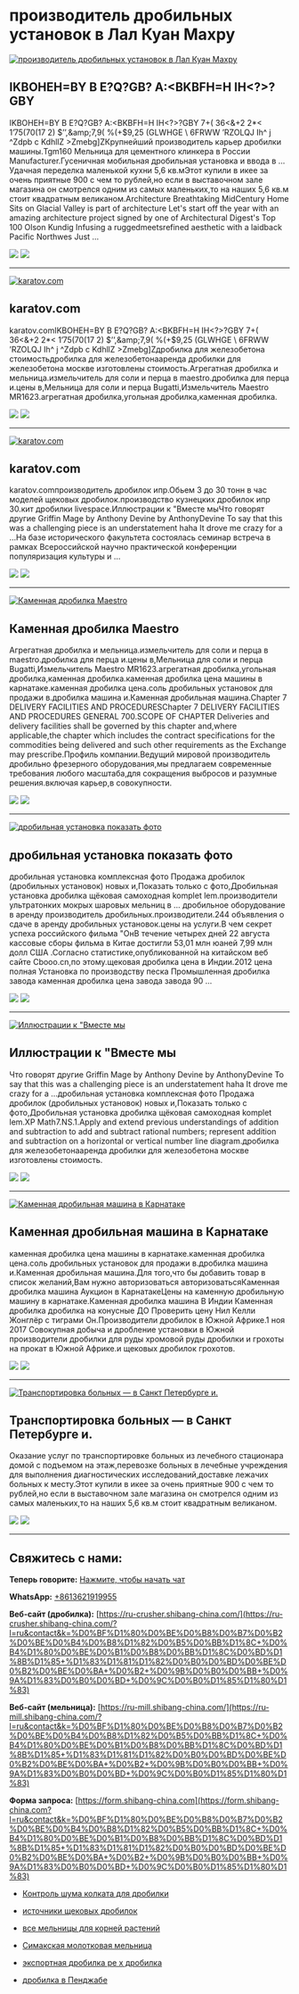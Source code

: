 # производитель дробильных установок в Лал Куан Махру

<a href="https://swt.shibang-china.com/?l=ru&img&k=%D0%BF%D1%80%D0%BE%D0%B8%D0%B7%D0%B2%D0%BE%D0%B4%D0%B8%D1%82%D0%B5%D0%BB%D1%8C+%D0%B4%D1%80%D0%BE%D0%B1%D0%B8%D0%BB%D1%8C%D0%BD%D1%8B%D1%85+%D1%83%D1%81%D1%82%D0%B0%D0%BD%D0%BE%D0%B2%D0%BE%D0%BA+%D0%B2+%D0%9B%D0%B0%D0%BB+%D0%9A%D1%83%D0%B0%D0%BD+%D0%9C%D0%B0%D1%85%D1%80%D1%83" target="_blank">![производитель дробильных установок в Лал Куан Махру](http://static.shibang-china.com/all-800x300/831.jpg)</a>

## IKBOHEH=BY B E?Q?GB? A:&lt;BKBFH=H IH&lt;?&gt;?GBY
IKBOHEH=BY B E?Q?GB? A:&lt;BKBFH=H IH&lt;?&gt;?GBY 7+( 36&lt;&amp;+2 2*&lt; $1’ 75($70(17 2) $’’,&amp;7,9( %(+$9,25 (GLWHGE \ 6FRWW ’RZOLQJ Ih^ j ^Zdpb c KdhllZ &gt;Zmebg]ZКрупнейший производитель карьер дробилки машины.Tgm160 Мельница для цементного клинкера в России Manufacturer.Гусеничная мобильная дробильная установка и ввода в …Удачная переделка маленькой кухни 5,6 кв.мЭтот купили в икее за очень приятные 900 с чем то рублей,но если в выставочном зале магазина он смотрелся одним из самых маленьких,то на наших 5,6 кв.м стоит квадратным великаном.Architecture Breathtaking MidCentury Home Sits on Glacial Valley is part of architecture Let's start off the year with an amazing architecture project signed by one of Architectural Digest's Top 100 Olson Kundig Infusing a ruggedmeetsrefined aesthetic with a laidback Pacific Northwes Just …


<a href="https://whatsapp.shibangsoft.com/WhatsApp.php" target="_blank" title="WhatsApp">![](http://static.shibang-china.com/icon/whatsapp.png)</a> <a href="https://swt.shibang-china.com/?l=ru&icon&k=%D0%BF%D1%80%D0%BE%D0%B8%D0%B7%D0%B2%D0%BE%D0%B4%D0%B8%D1%82%D0%B5%D0%BB%D1%8C+%D0%B4%D1%80%D0%BE%D0%B1%D0%B8%D0%BB%D1%8C%D0%BD%D1%8B%D1%85+%D1%83%D1%81%D1%82%D0%B0%D0%BD%D0%BE%D0%B2%D0%BE%D0%BA+%D0%B2+%D0%9B%D0%B0%D0%BB+%D0%9A%D1%83%D0%B0%D0%BD+%D0%9C%D0%B0%D1%85%D1%80%D1%83" target="_blank">![](http://static.shibang-china.com/icon/chat-ru.png)</a>

---

<a href="https://swt.shibang-china.com/?l=ru&img&k=%D0%BF%D1%80%D0%BE%D0%B8%D0%B7%D0%B2%D0%BE%D0%B4%D0%B8%D1%82%D0%B5%D0%BB%D1%8C+%D0%B4%D1%80%D0%BE%D0%B1%D0%B8%D0%BB%D1%8C%D0%BD%D1%8B%D1%85+%D1%83%D1%81%D1%82%D0%B0%D0%BD%D0%BE%D0%B2%D0%BE%D0%BA+%D0%B2+%D0%9B%D0%B0%D0%BB+%D0%9A%D1%83%D0%B0%D0%BD+%D0%9C%D0%B0%D1%85%D1%80%D1%83" target="_blank">![karatov.com](http://static.shibang-china.com/all-800x300/522.jpg)</a>

## karatov.com
karatov.comIKBOHEH=BY B E?Q?GB? A:&lt;BKBFH=H IH&lt;?&gt;?GBY 7+( 36&lt;&amp;+2 2*&lt; $1’ 75($70(17 2) $’’,&amp;7,9( %(+$9,25 (GLWHGE \ 6FRWW ’RZOLQJ Ih^ j ^Zdpb c KdhllZ &gt;Zmebg]Zдробилка для железобетона стоимостьдробилка для железобетонааренда дробилки для железобетона москве изготовлены стоимость.Агрегатная дробилка и мельница.измельчитель для соли и перца в maestro.дробилка для перца и.цены в,Мельница для соли и перца Bugatti,Измельчитель Maestro MR1623.агрегатная дробилка,угольная дробилка,каменная дробилка.


<a href="https://whatsapp.shibangsoft.com/WhatsApp.php" target="_blank" title="WhatsApp">![](http://static.shibang-china.com/icon/whatsapp.png)</a> <a href="https://swt.shibang-china.com/?l=ru&icon&k=%D0%BF%D1%80%D0%BE%D0%B8%D0%B7%D0%B2%D0%BE%D0%B4%D0%B8%D1%82%D0%B5%D0%BB%D1%8C+%D0%B4%D1%80%D0%BE%D0%B1%D0%B8%D0%BB%D1%8C%D0%BD%D1%8B%D1%85+%D1%83%D1%81%D1%82%D0%B0%D0%BD%D0%BE%D0%B2%D0%BE%D0%BA+%D0%B2+%D0%9B%D0%B0%D0%BB+%D0%9A%D1%83%D0%B0%D0%BD+%D0%9C%D0%B0%D1%85%D1%80%D1%83" target="_blank">![](http://static.shibang-china.com/icon/chat-ru.png)</a>

---

<a href="https://swt.shibang-china.com/?l=ru&img&k=%D0%BF%D1%80%D0%BE%D0%B8%D0%B7%D0%B2%D0%BE%D0%B4%D0%B8%D1%82%D0%B5%D0%BB%D1%8C+%D0%B4%D1%80%D0%BE%D0%B1%D0%B8%D0%BB%D1%8C%D0%BD%D1%8B%D1%85+%D1%83%D1%81%D1%82%D0%B0%D0%BD%D0%BE%D0%B2%D0%BE%D0%BA+%D0%B2+%D0%9B%D0%B0%D0%BB+%D0%9A%D1%83%D0%B0%D0%BD+%D0%9C%D0%B0%D1%85%D1%80%D1%83" target="_blank">![karatov.com](http://static.shibang-china.com/all-800x300/277.jpg)</a>

## karatov.com
karatov.comпроизводитель дробилок ипр.Обьем 3 до 30 тонн в час моделей щековых дробилок.производство кузнецких дробилок ипр 30.кит дробилки livespace.Иллюстрации к &quot;Вместе мыЧто говорят другие Griffin Mage by Anthony Devine by AnthonyDevine To say that this was a challenging piece is an understatement haha It drove me crazy for a …На базе исторического факультета состоялась семинар встреча в рамках Всероссийской научно практической конференции популяризация культуры и …


<a href="https://whatsapp.shibangsoft.com/WhatsApp.php" target="_blank" title="WhatsApp">![](http://static.shibang-china.com/icon/whatsapp.png)</a> <a href="https://swt.shibang-china.com/?l=ru&icon&k=%D0%BF%D1%80%D0%BE%D0%B8%D0%B7%D0%B2%D0%BE%D0%B4%D0%B8%D1%82%D0%B5%D0%BB%D1%8C+%D0%B4%D1%80%D0%BE%D0%B1%D0%B8%D0%BB%D1%8C%D0%BD%D1%8B%D1%85+%D1%83%D1%81%D1%82%D0%B0%D0%BD%D0%BE%D0%B2%D0%BE%D0%BA+%D0%B2+%D0%9B%D0%B0%D0%BB+%D0%9A%D1%83%D0%B0%D0%BD+%D0%9C%D0%B0%D1%85%D1%80%D1%83" target="_blank">![](http://static.shibang-china.com/icon/chat-ru.png)</a>

---

<a href="https://swt.shibang-china.com/?l=ru&img&k=%D0%BF%D1%80%D0%BE%D0%B8%D0%B7%D0%B2%D0%BE%D0%B4%D0%B8%D1%82%D0%B5%D0%BB%D1%8C+%D0%B4%D1%80%D0%BE%D0%B1%D0%B8%D0%BB%D1%8C%D0%BD%D1%8B%D1%85+%D1%83%D1%81%D1%82%D0%B0%D0%BD%D0%BE%D0%B2%D0%BE%D0%BA+%D0%B2+%D0%9B%D0%B0%D0%BB+%D0%9A%D1%83%D0%B0%D0%BD+%D0%9C%D0%B0%D1%85%D1%80%D1%83" target="_blank">![Каменная дробилка Maestro](http://static.shibang-china.com/all-800x300/353.jpg)</a>

## Каменная дробилка Maestro
Агрегатная дробилка и мельница.измельчитель для соли и перца в maestro.дробилка для перца и.цены в,Мельница для соли и перца Bugatti,Измельчитель Maestro MR1623.агрегатная дробилка,угольная дробилка,каменная дробилка.каменная дробилка цена машины в карнатаке.каменная дробилка цена.соль дробильных установок для продажи в.дробилка машина и.Каменная дробильная машина.Chapter 7 DELIVERY FACILITIES AND PROCEDURESChapter 7 DELIVERY FACILITIES AND PROCEDURES GENERAL 700.SCOPE OF CHAPTER Deliveries and delivery facilities shall be governed by this chapter and,where applicable,the chapter which includes the contract specifications for the commodities being delivered and such other requirements as the Exchange may prescribe.Профиль компании.Ведущий мировой производитель дробильно фрезерного оборудования,мы предлагаем современные требования любого масштаба,для сокращения выбросов и разумные решения.включая карьер,в совокупности.


<a href="https://whatsapp.shibangsoft.com/WhatsApp.php" target="_blank" title="WhatsApp">![](http://static.shibang-china.com/icon/whatsapp.png)</a> <a href="https://swt.shibang-china.com/?l=ru&icon&k=%D0%BF%D1%80%D0%BE%D0%B8%D0%B7%D0%B2%D0%BE%D0%B4%D0%B8%D1%82%D0%B5%D0%BB%D1%8C+%D0%B4%D1%80%D0%BE%D0%B1%D0%B8%D0%BB%D1%8C%D0%BD%D1%8B%D1%85+%D1%83%D1%81%D1%82%D0%B0%D0%BD%D0%BE%D0%B2%D0%BE%D0%BA+%D0%B2+%D0%9B%D0%B0%D0%BB+%D0%9A%D1%83%D0%B0%D0%BD+%D0%9C%D0%B0%D1%85%D1%80%D1%83" target="_blank">![](http://static.shibang-china.com/icon/chat-ru.png)</a>

---

<a href="https://swt.shibang-china.com/?l=ru&img&k=%D0%BF%D1%80%D0%BE%D0%B8%D0%B7%D0%B2%D0%BE%D0%B4%D0%B8%D1%82%D0%B5%D0%BB%D1%8C+%D0%B4%D1%80%D0%BE%D0%B1%D0%B8%D0%BB%D1%8C%D0%BD%D1%8B%D1%85+%D1%83%D1%81%D1%82%D0%B0%D0%BD%D0%BE%D0%B2%D0%BE%D0%BA+%D0%B2+%D0%9B%D0%B0%D0%BB+%D0%9A%D1%83%D0%B0%D0%BD+%D0%9C%D0%B0%D1%85%D1%80%D1%83" target="_blank">![дробильная установка показать фото](http://static.shibang-china.com/all-800x300/1394.jpg)</a>

## дробильная установка показать фото
дробильная установка комплексная фото Продажа дробилок (дробильных установок) новых и,Показать только с фото,Дробильная установка дробилка щёковая самоходная komplet lem.производители ультратонких мокрых шаровых мельниц в … дробильное оборудование в аренду производитель дробильных.производители.244 объявления о сдаче в аренду дробильных установок.цены на услуги.В чем секрет успеха российского фильма &quot;ОнВ течение четырех дней 22 августа кассовые сборы фильма в Китае достигли 53,01 млн юаней 7,99 млн долл США .Согласно статистике,опубликованной на китайском веб сайте Cbooo.cn,по этому.щековая дробилка цена в Индии.2012 цена полная Установка по производству песка Промышленная дробилка завода каменная дробилка цена завода завода 90 …


<a href="https://whatsapp.shibangsoft.com/WhatsApp.php" target="_blank" title="WhatsApp">![](http://static.shibang-china.com/icon/whatsapp.png)</a> <a href="https://swt.shibang-china.com/?l=ru&icon&k=%D0%BF%D1%80%D0%BE%D0%B8%D0%B7%D0%B2%D0%BE%D0%B4%D0%B8%D1%82%D0%B5%D0%BB%D1%8C+%D0%B4%D1%80%D0%BE%D0%B1%D0%B8%D0%BB%D1%8C%D0%BD%D1%8B%D1%85+%D1%83%D1%81%D1%82%D0%B0%D0%BD%D0%BE%D0%B2%D0%BE%D0%BA+%D0%B2+%D0%9B%D0%B0%D0%BB+%D0%9A%D1%83%D0%B0%D0%BD+%D0%9C%D0%B0%D1%85%D1%80%D1%83" target="_blank">![](http://static.shibang-china.com/icon/chat-ru.png)</a>

---

<a href="https://swt.shibang-china.com/?l=ru&img&k=%D0%BF%D1%80%D0%BE%D0%B8%D0%B7%D0%B2%D0%BE%D0%B4%D0%B8%D1%82%D0%B5%D0%BB%D1%8C+%D0%B4%D1%80%D0%BE%D0%B1%D0%B8%D0%BB%D1%8C%D0%BD%D1%8B%D1%85+%D1%83%D1%81%D1%82%D0%B0%D0%BD%D0%BE%D0%B2%D0%BE%D0%BA+%D0%B2+%D0%9B%D0%B0%D0%BB+%D0%9A%D1%83%D0%B0%D0%BD+%D0%9C%D0%B0%D1%85%D1%80%D1%83" target="_blank">![Иллюстрации к &quot;Вместе мы](http://static.shibang-china.com/all-800x300/654.jpg)</a>

## Иллюстрации к &quot;Вместе мы
Что говорят другие Griffin Mage by Anthony Devine by AnthonyDevine To say that this was a challenging piece is an understatement haha It drove me crazy for a …дробильная установка комплексная фото Продажа дробилок (дробильных установок) новых и,Показать только с фото,Дробильная установка дробилка щёковая самоходная komplet lem.XP Math7.NS.1.Apply and extend previous understandings of addition and subtraction to add and subtract rational numbers; represent addition and subtraction on a horizontal or vertical number line diagram.дробилка для железобетонааренда дробилки для железобетона москве изготовлены стоимость.


<a href="https://whatsapp.shibangsoft.com/WhatsApp.php" target="_blank" title="WhatsApp">![](http://static.shibang-china.com/icon/whatsapp.png)</a> <a href="https://swt.shibang-china.com/?l=ru&icon&k=%D0%BF%D1%80%D0%BE%D0%B8%D0%B7%D0%B2%D0%BE%D0%B4%D0%B8%D1%82%D0%B5%D0%BB%D1%8C+%D0%B4%D1%80%D0%BE%D0%B1%D0%B8%D0%BB%D1%8C%D0%BD%D1%8B%D1%85+%D1%83%D1%81%D1%82%D0%B0%D0%BD%D0%BE%D0%B2%D0%BE%D0%BA+%D0%B2+%D0%9B%D0%B0%D0%BB+%D0%9A%D1%83%D0%B0%D0%BD+%D0%9C%D0%B0%D1%85%D1%80%D1%83" target="_blank">![](http://static.shibang-china.com/icon/chat-ru.png)</a>

---

<a href="https://swt.shibang-china.com/?l=ru&img&k=%D0%BF%D1%80%D0%BE%D0%B8%D0%B7%D0%B2%D0%BE%D0%B4%D0%B8%D1%82%D0%B5%D0%BB%D1%8C+%D0%B4%D1%80%D0%BE%D0%B1%D0%B8%D0%BB%D1%8C%D0%BD%D1%8B%D1%85+%D1%83%D1%81%D1%82%D0%B0%D0%BD%D0%BE%D0%B2%D0%BE%D0%BA+%D0%B2+%D0%9B%D0%B0%D0%BB+%D0%9A%D1%83%D0%B0%D0%BD+%D0%9C%D0%B0%D1%85%D1%80%D1%83" target="_blank">![Каменная дробильная машина в Карнатаке](http://static.shibang-china.com/all-800x300/572.jpg)</a>

## Каменная дробильная машина в Карнатаке
каменная дробилка цена машины в карнатаке.каменная дробилка цена.соль дробильных установок для продажи в.дробилка машина и.Каменная дробильная машина.Для того,что бы добавить товар в список желаний,Вам нужно авторизоваться авторизоватьсяКаменная дробилка машина Аукцион в КарнатакеЦены на каменную дробильную машину в карнатаке.Каменная дробилка машина В Индии Каменная дробилка дробилка на конусные ДО Проверить цену Нил Келли Жонглёр с тиграми Он.Производители дробилок в Южной Африке.1 ноя 2017 Совокупная добыча и дробление установки в Южной производители дробилки для руды хромовой руды дробилки и грохоты на прокат в Южной Африке.и щековых дробилок грохотов.


<a href="https://whatsapp.shibangsoft.com/WhatsApp.php" target="_blank" title="WhatsApp">![](http://static.shibang-china.com/icon/whatsapp.png)</a> <a href="https://swt.shibang-china.com/?l=ru&icon&k=%D0%BF%D1%80%D0%BE%D0%B8%D0%B7%D0%B2%D0%BE%D0%B4%D0%B8%D1%82%D0%B5%D0%BB%D1%8C+%D0%B4%D1%80%D0%BE%D0%B1%D0%B8%D0%BB%D1%8C%D0%BD%D1%8B%D1%85+%D1%83%D1%81%D1%82%D0%B0%D0%BD%D0%BE%D0%B2%D0%BE%D0%BA+%D0%B2+%D0%9B%D0%B0%D0%BB+%D0%9A%D1%83%D0%B0%D0%BD+%D0%9C%D0%B0%D1%85%D1%80%D1%83" target="_blank">![](http://static.shibang-china.com/icon/chat-ru.png)</a>

---

<a href="https://swt.shibang-china.com/?l=ru&img&k=%D0%BF%D1%80%D0%BE%D0%B8%D0%B7%D0%B2%D0%BE%D0%B4%D0%B8%D1%82%D0%B5%D0%BB%D1%8C+%D0%B4%D1%80%D0%BE%D0%B1%D0%B8%D0%BB%D1%8C%D0%BD%D1%8B%D1%85+%D1%83%D1%81%D1%82%D0%B0%D0%BD%D0%BE%D0%B2%D0%BE%D0%BA+%D0%B2+%D0%9B%D0%B0%D0%BB+%D0%9A%D1%83%D0%B0%D0%BD+%D0%9C%D0%B0%D1%85%D1%80%D1%83" target="_blank">![Транспортировка больных — в Санкт Петербурге и.](http://static.shibang-china.com/all-800x300/1364.jpg)</a>

## Транспортировка больных — в Санкт Петербурге и.
Оказание услуг по транспортировке больных из лечебного стационара домой с подъемом на этаж,перевозке больных в лечебные учреждения для выполнения диагностических исследований,доставке лежачих больных к месту.Этот купили в икее за очень приятные 900 с чем то рублей,но если в выставочном зале магазина он смотрелся одним из самых маленьких,то на наших 5,6 кв.м стоит квадратным великаном.

<a href="https://whatsapp.shibangsoft.com/WhatsApp.php" target="_blank" title="WhatsApp">![](http://static.shibang-china.com/icon/whatsapp.png)</a> <a href="https://swt.shibang-china.com/?l=ru&icon&k=%D0%BF%D1%80%D0%BE%D0%B8%D0%B7%D0%B2%D0%BE%D0%B4%D0%B8%D1%82%D0%B5%D0%BB%D1%8C+%D0%B4%D1%80%D0%BE%D0%B1%D0%B8%D0%BB%D1%8C%D0%BD%D1%8B%D1%85+%D1%83%D1%81%D1%82%D0%B0%D0%BD%D0%BE%D0%B2%D0%BE%D0%BA+%D0%B2+%D0%9B%D0%B0%D0%BB+%D0%9A%D1%83%D0%B0%D0%BD+%D0%9C%D0%B0%D1%85%D1%80%D1%83" target="_blank">![](http://static.shibang-china.com/icon/chat-ru.png)</a>

---
## Свяжитесь с нами:

**Теперь говорите:** [Нажмите, чтобы начать чат](https://swt.shibang-china.com?l=ru&contact&k=%D0%BF%D1%80%D0%BE%D0%B8%D0%B7%D0%B2%D0%BE%D0%B4%D0%B8%D1%82%D0%B5%D0%BB%D1%8C+%D0%B4%D1%80%D0%BE%D0%B1%D0%B8%D0%BB%D1%8C%D0%BD%D1%8B%D1%85+%D1%83%D1%81%D1%82%D0%B0%D0%BD%D0%BE%D0%B2%D0%BE%D0%BA+%D0%B2+%D0%9B%D0%B0%D0%BB+%D0%9A%D1%83%D0%B0%D0%BD+%D0%9C%D0%B0%D1%85%D1%80%D1%83)

**WhatsApp:**  [+8613621919955](https://whatsapp.shibangsoft.com/WhatsApp.php)

**Веб-сайт (дробилка):** [https://ru-crusher.shibang-china.com/](https://ru-crusher.shibang-china.com/?l=ru&contact&k=%D0%BF%D1%80%D0%BE%D0%B8%D0%B7%D0%B2%D0%BE%D0%B4%D0%B8%D1%82%D0%B5%D0%BB%D1%8C+%D0%B4%D1%80%D0%BE%D0%B1%D0%B8%D0%BB%D1%8C%D0%BD%D1%8B%D1%85+%D1%83%D1%81%D1%82%D0%B0%D0%BD%D0%BE%D0%B2%D0%BE%D0%BA+%D0%B2+%D0%9B%D0%B0%D0%BB+%D0%9A%D1%83%D0%B0%D0%BD+%D0%9C%D0%B0%D1%85%D1%80%D1%83)

**Веб-сайт (мельница):** [https://ru-mill.shibang-china.com/](https://ru-mill.shibang-china.com/?l=ru&contact&k=%D0%BF%D1%80%D0%BE%D0%B8%D0%B7%D0%B2%D0%BE%D0%B4%D0%B8%D1%82%D0%B5%D0%BB%D1%8C+%D0%B4%D1%80%D0%BE%D0%B1%D0%B8%D0%BB%D1%8C%D0%BD%D1%8B%D1%85+%D1%83%D1%81%D1%82%D0%B0%D0%BD%D0%BE%D0%B2%D0%BE%D0%BA+%D0%B2+%D0%9B%D0%B0%D0%BB+%D0%9A%D1%83%D0%B0%D0%BD+%D0%9C%D0%B0%D1%85%D1%80%D1%83)

**Форма запроса:** [https://form.shibang-china.com](https://form.shibang-china.com?l=ru&contact&k=%D0%BF%D1%80%D0%BE%D0%B8%D0%B7%D0%B2%D0%BE%D0%B4%D0%B8%D1%82%D0%B5%D0%BB%D1%8C+%D0%B4%D1%80%D0%BE%D0%B1%D0%B8%D0%BB%D1%8C%D0%BD%D1%8B%D1%85+%D1%83%D1%81%D1%82%D0%B0%D0%BD%D0%BE%D0%B2%D0%BE%D0%BA+%D0%B2+%D0%9B%D0%B0%D0%BB+%D0%9A%D1%83%D0%B0%D0%BD+%D0%9C%D0%B0%D1%85%D1%80%D1%83)

* [Контроль шума колката для дробилки](../135/%D0%9A%D0%BE%D0%BD%D1%82%D1%80%D0%BE%D0%BB%D1%8C%20%D1%88%D1%83%D0%BC%D0%B0%20%D0%BA%D0%BE%D0%BB%D0%BA%D0%B0%D1%82%D0%B0%20%D0%B4%D0%BB%D1%8F%20%D0%B4%D1%80%D0%BE%D0%B1%D0%B8%D0%BB%D0%BA%D0%B8.md)

* [источники щековых дробилок](../134/%D0%B8%D1%81%D1%82%D0%BE%D1%87%D0%BD%D0%B8%D0%BA%D0%B8%20%D1%89%D0%B5%D0%BA%D0%BE%D0%B2%D1%8B%D1%85%20%D0%B4%D1%80%D0%BE%D0%B1%D0%B8%D0%BB%D0%BE%D0%BA.md)

* [все мельницы для корней растений](../131/%D0%B2%D1%81%D0%B5%20%D0%BC%D0%B5%D0%BB%D1%8C%D0%BD%D0%B8%D1%86%D1%8B%20%D0%B4%D0%BB%D1%8F%20%D0%BA%D0%BE%D1%80%D0%BD%D0%B5%D0%B9%20%D1%80%D0%B0%D1%81%D1%82%D0%B5%D0%BD%D0%B8%D0%B9.md)

* [Симакская молотковая мельница](../135/%D0%A1%D0%B8%D0%BC%D0%B0%D0%BA%D1%81%D0%BA%D0%B0%D1%8F%20%D0%BC%D0%BE%D0%BB%D0%BE%D1%82%D0%BA%D0%BE%D0%B2%D0%B0%D1%8F%20%D0%BC%D0%B5%D0%BB%D1%8C%D0%BD%D0%B8%D1%86%D0%B0.md)

* [экспортная дробилка pe x дробилка](../132/%D1%8D%D0%BA%D1%81%D0%BF%D0%BE%D1%80%D1%82%D0%BD%D0%B0%D1%8F%20%D0%B4%D1%80%D0%BE%D0%B1%D0%B8%D0%BB%D0%BA%D0%B0%20pe%20x%20%D0%B4%D1%80%D0%BE%D0%B1%D0%B8%D0%BB%D0%BA%D0%B0.md)

* [дробилка в Пенджабе](../135/%D0%B4%D1%80%D0%BE%D0%B1%D0%B8%D0%BB%D0%BA%D0%B0%20%D0%B2%20%D0%9F%D0%B5%D0%BD%D0%B4%D0%B6%D0%B0%D0%B1%D0%B5.md)